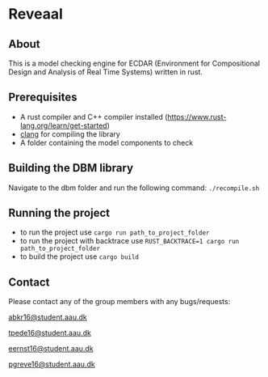 # Reveaal

## About
This is a model checking engine for ECDAR (Environment for Compositional Design and Analysis of Real Time Systems) written in rust. 

## Prerequisites 
- A rust compiler and C++ compiler installed (https://www.rust-lang.org/learn/get-started) 
- [clang](https://clang.llvm.org/) for compiling the library
- A folder containing the model components to check

## Building the DBM library
Navigate to the dbm folder and run the following command:
```./recompile.sh```

## Running the project
- to run the project use `cargo run path_to_project_folder`
- to run the project with backtrace use `RUST_BACKTRACE=1 cargo run path_to_project_folder`
- to build the project use `cargo build`

## Contact
Please contact any of the group members with any bugs/requests:

  abkr16@student.aau.dk
 
  tpede16@student.aau.dk
  
  eernst16@student.aau.dk
  
  pgreve16@student.aau.dk

